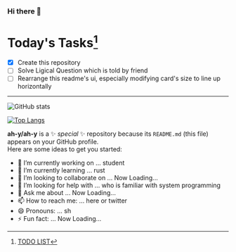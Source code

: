 ### Hi there 👋

# Today's Tasks[^1]

[^1]: [TODO LIST](index.md)

- [x] Create this repository
- [ ] Solve Ligical Question which is told by friend
- [ ] Rearrange this readme's ui, especially modifying card's size to line up horizontally

---

![GitHub stats](https://github-readme-stats.vercel.app/api?username=ah-y&count_private=true&show_icons=true)

[![Top Langs](https://github-readme-stats.vercel.app/api/top-langs/?username=ah-y&langs_count=8&layout=compact)](https://github.com/anuraghazra/github-readme-stats)

**ah-y/ah-y** is a ✨ _special_ ✨ repository because its `README.md` (this file) appears on your GitHub profile.  
Here are some ideas to get you started:

- 🔭 I’m currently working on ... student
- 🌱 I’m currently learning ... rust
- 👯 I’m looking to collaborate on ... Now Loading...
- 🤔 I’m looking for help with ... who is familiar with system programming
- 💬 Ask me about ... Now Loading...
- 📫 How to reach me: ... here or twitter
- 😄 Pronouns: ... sh
- ⚡ Fun fact: ... Now Loading...
